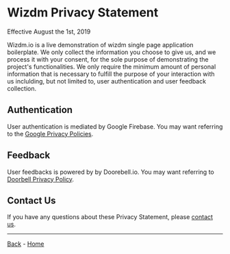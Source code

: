 # Wizdm Privacy Statement

Effective August the 1st, 2019

Wizdm.io is a live demonstration of wizdm single page application boilerplate.
We only collect the information you choose to give us, and we process it with your consent, for the sole purpose of demonstrating the project's functionalities.
We only require the minimum amount of personal information that is necessary to fulfill the purpose of your interaction with us inclulding, but not limited to, user authentication and user feedback collection. 

## Authentication
User authentication is mediated by Google Firebase. You may want referring to the [Google Privacy Policies](https://policies.google.com/privacy).

## Feedback
User feedbacks is powered by by Doorebell.io. You may want referring to [Doorbell Privacy Policy](https://doorbell.io/privacy-policy).

## Contact Us
If you have any questions about these Privacy Statement, please [contact us](contact).
 
---

[Back](back) - [Home](home)
